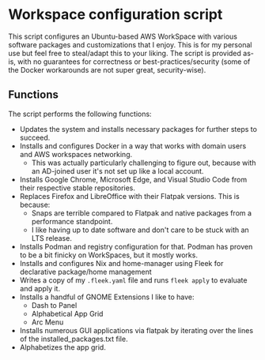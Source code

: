 # Workspace configuration script

This script configures an Ubuntu-based AWS WorkSpace with various software packages and customizations that I enjoy. This is for my personal use but feel free to steal/adapt this to your liking. The script is provided as-is, with no guarantees for correctness or best-practices/security (some of the Docker workarounds are not super great, security-wise).

## Functions

The script performs the following functions:

* Updates the system and installs necessary packages for further steps to succeed.
* Installs and configures Docker in a way that works with domain users and AWS workspaces networking.
    * This was actually particularly challenging to figure out, because with an AD-joined user it's not set up like a local account.
* Installs Google Chrome, Microsoft Edge, and Visual Studio Code from their respective stable repositories.
* Replaces Firefox and LibreOffice with their Flatpak versions. This is because:
    * Snaps are terrible compared to Flatpak and native packages from a performance standpoint.
    * I like having up to date software and don't care to be stuck with an LTS release.
* Installs Podman and registry configuration for that. Podman has proven to be a bit finicky on WorkSpaces, but it mostly works.
* Installs and configures Nix and home-manager using Fleek for declarative package/home management
* Writes a copy of my `.fleek.yaml` file and runs `fleek apply` to evaluate and apply it.
* Installs a handful of GNOME Extensions I like to have:
    * Dash to Panel
    * Alphabetical App Grid
    * Arc Menu
* Installs numerous GUI applications via flatpak by iterating over the lines of the installed_packages.txt file.
* Alphabetizes the app grid.
